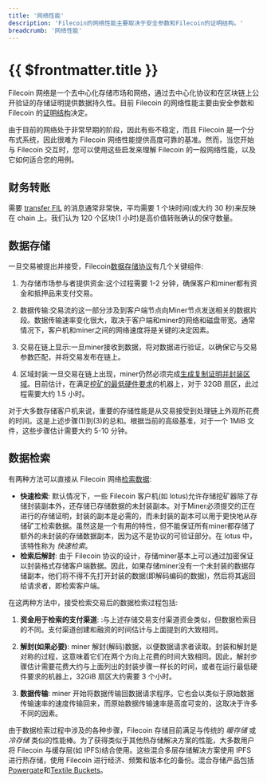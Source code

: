 ```yaml
---
title: '网络性能'
description: 'Filecoin的网络性能主要取决于安全参数和Filecoin的证明结构。'
breadcrumb: '网络性能'
---
```


# {{ $frontmatter.title }}

Filecoin 网络是一个去中心化存储市场和网络，通过去中心化协议和在区块链上公开验证的存储证明提供数据持久性。目前 Filecoin 的网络性能主要由安全参数和 Filecoin 的[证明结构](https://spec.filecoin.io/#algorithms__pos)决定。

由于目前的网络处于非常早期的阶段，因此有些不稳定，而且 Filecoin 是一个分布式系统，因此很难为 Filecoin 网络性能提供高度可靠的基准。然而，当您开始与 Filecoin 交互时，您可以使用这些启发来理解 Filecoin 的一般网络性能，以及它如何适合您的用例。

## 财务转账

需要 [transfer FIL](../get-started/lotus/send-and-receive-fil.md#sending-fil) 的消息通常非常快，平均需要 1 个块时间(或大约 30 秒)来反映在 chain 上。我们认为 120 个区块(1 小时)是高价值转账确认的保守数量。

## 数据存储

一旦交易被提出并接受，Filecoin[数据存储协议](../store/lotus/store-data.md)有几个关键组件:

1. 为存储市场参与者提供资金:这个过程需要 1-2 分钟，确保客户和miner都有资金和抵押品来支付交易。

2. 数据传输:交易流的这一部分涉及到客户端节点向Miner节点发送相关的数据片段。数据传输速率变化很大，取决于客户端和miner的网络和磁盘带宽。通常情况下，客户机和miner之间的网络速度将是关键的决定因素。

3. 交易在链上显示:一旦miner接收到数据，将对数据进行验证，以确保它与交易参数匹配，并将交易发布在链上。

4. 区域封装:一旦交易在链上出现，miner仍然必须完成[生成复制证明并封装区域](https://spec.filecoin.io/#systems__filecoin_mining__sector__adding_storage)。目前估计，在满足[挖矿的最低硬件要求](../mine/hardware-requirements.md#general-hardware-requirements)的机器上，对于 32GB 扇区，此过程需要大约 1.5 小时。

对于大多数存储客户机来说，重要的存储性能是从交易接受到处理链上外观所花费的时间。这是上述步骤(1)到(3)的总和。根据当前的高级基准，对于一个 1MiB 文件，这些步骤估计需要大约 5-10 分钟。

## 数据检索

有两种方法可以直接从 Filecoin 网络[检索数据](../store/lotus/retrieve-data.md#概述):

- **快速检索**: 默认情况下，一些 Filecoin 客户机(如 lotus)允许存储挖矿器除了存储封装副本外，还存储已存储数据的未封装副本。对于Miner必须提交的正在进行的存储证明，封装的副本是必需的，而未封装的副本可以用于更快地从存储矿工检索数据。虽然这是一个有用的特性，但不能保证所有miner都存储了额外的未封装的存储数据副本，因为这不是协议的可验证部分。在 lotus 中，该特性称为 _快速检索_。
- **检索后解封**: 由于 Filecoin 协议的设计，存储miner基本上可以通过加密保证以封装格式存储客户端数据。因此，如果存储miner没有一个未封装的数据存储副本，他们将不得不先打开封装的数据(即解码编码的数据)，然后将其返回给请求者，即检索客户端。

在这两种方法中，接受检索交易后的数据检索过程包括:

1. **资金用于检索的支付渠道**: :与上述存储交易支付渠道资金类似，但数据检索目的不同。支付渠道创建和融资的时间估计与上面提到的大致相同。

2. **解封(如果必要)**: miner 解封(解码)数据，以便数据请求者读取。封装和解封是对称的过程，这意味着它们在两个方向上花费的时间大致相同。因此，解封步骤估计需要花费大约与上面列出的封装步骤一样长的时间，或者在运行最低硬件要求的机器上，32GiB 扇区大约需要 3 个小时。

3. **数据传输**: miner 开始将数据传输回数据请求程序。它也会以类似于原始数据传输速率的速度传输回来，而原始数据传输速率是高度可变的，这取决于许多不同的因素。

由于数据检索过程中涉及的各种步骤，Filecoin 存储目前满足与传统的 _暖存储_ 或 _冷存储_ 类似的性能棒。为了获得类似于其他热存储解决方案的性能，大多数用户将 Filecoin 与缓存层(如 IPFS)结合使用。这些混合多层存储解决方案使用 IPFS 进行热存储，使用 Filecoin 进行经济、频繁和版本化的备份。混合存储产品包括[Powergate](../build/Powergate.md)和[Textile Buckets](../build/filecoin-pins-services.md)。
